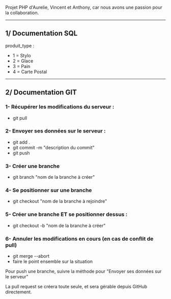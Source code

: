 Projet PHP d'Aurelie, Vincent et Anthony, car nous avons une passion pour la collaboration.

***

## 1/ Documentation SQL

produit_type : 
+ 1 = Stylo
+ 2 = Glace
+ 3 = Pain
+ 4 = Carte Postal

***

## 2/ Documentation GIT

### 1- Récupérer les modifications du serveur : 
+ git pull

### 2- Envoyer ses données sur le serveur :

+ git add .
+ git commit -m "description du commit"
+ git push

### 3- Créer une branche

+ git branch "nom de la branche à créer"

### 4- Se positionner sur une branche 

+ git checkout "nom de la branche à rejoindre"

### 5- Créer une branche ET se positionner dessus :

+ git checkout -b "nom de la branche à créer"

### 6- Annuler les modifications en cours (en cas de conflit de pull)

+ git merge --abort
+ faire le point ensemble sur la situation

<p>Pour push une branche, suivre la méthode pour "Envoyer ses données sur le serveur"</p>
<p>La pull request se créera toute seule, et sera gérable depuis GitHub directement.</p>
